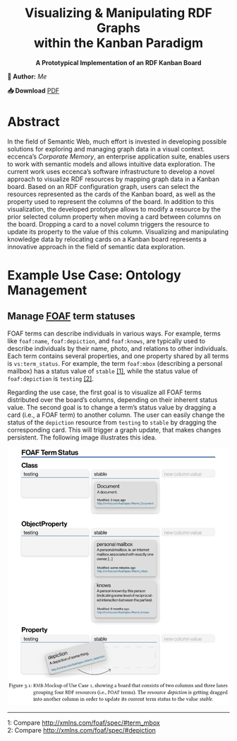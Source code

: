 <h1 align="center">
  Visualizing & Manipulating RDF Graphs<br>within the Kanban Paradigm
</h1>

<p align="center">
  <strong>A Prototypical Implementation of an RDF Kanban Board</strong><br>
</p>

**👤 Author:** *Me*

**📥 Download** [PDF](https://raw.githubusercontent.com/Kalaschnik/Master-Thesis/7e6efe779a55ce52580d60a36a5d49af347da9bc/MA.pdf)

# Abstract
In the field of Semantic Web, much effort is invested in developing possible solutions for exploring and managing graph data in a visual context. eccenca’s *Corporate Memory*, an enterprise application suite, enables users to work with semantic models and allows intuitive data exploration. The current work uses eccenca’s software infrastructure to develop a novel approach to visualize RDF resources by mapping graph data in a Kanban board. Based on an RDF configuration graph, users can select the resources represented as the cards of the Kanban board, as well as the property used to represent the columns of the board. In addition to this visualization, the developed prototype allows to modify a resource by the prior selected column property when moving a card between columns on the board. Dropping a card to a novel column triggers the resource to update its property to the value of this column. Visualizing and manipulating knowledge data by relocating cards on a Kanban board represents a innovative approach in the field of semantic data exploration.

# Example Use Case: Ontology Management
## Manage [FOAF](https://en.wikipedia.org/wiki/FOAF_(ontology)) term statuses

FOAF terms can describe individuals in various ways. For example, terms like `foaf:name`, `foaf:depiction`, and `foaf:knows`, are typically used to describe individuals by their name, photo, and relations to other individuals. Each term contains several properties, and one property shared by all terms is `vs:term_status`. For example, the term `foaf:mbox` (describing a personal mailbox) has a status value of `stable` [\[1\]](#fn1), while the status value of `foaf:depiction` is `testing` [\[2\]](#fn2).

Regarding the use case, the first goal is to visualize all FOAF terms distributed over the board’s columns, depending on their inherent status value. The second goal is to change a term’s status value by dragging a card (i.e., a FOAF term) to another column. The user can easily change the status of the `depiction` resource from `testing` to `stable` by dragging the corresponding card. This will trigger a graph update, that makes changes persistent. The following image illustrates this idea.

![RDF Kanban Board](./img/demo.png)

------------

<a name="fn1">1</a>: Compare http://xmlns.com/foaf/spec/#term_mbox  
<a name="fn2">2</a>: Compare http://xmlns.com/foaf/spec/#depiction
